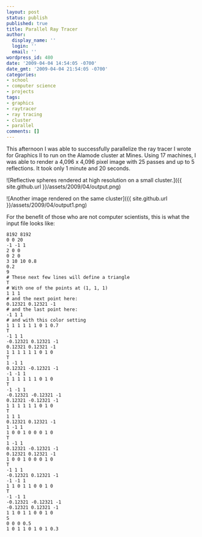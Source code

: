 ```yaml
---
layout: post
status: publish
published: true
title: Parallel Ray Tracer
author:
  display_name: ''
  login: ''
  email: ''
wordpress_id: 480
date: '2009-04-04 14:54:05 -0700'
date_gmt: '2009-04-04 21:54:05 -0700'
categories:
- school
- computer science
- projects
tags:
- graphics
- raytracer
- ray tracing
- cluster
- parallel
comments: []
---
```

This afternoon I was able to successfully parallelize the ray tracer I wrote for Graphics II to run on the Alamode cluster at Mines.  Using 17 machines, I was able to render a 4,096 x 4,096 pixel image with 25 passes and up to 5 reflections.  It took only 1 minute and 20 seconds.

![Reflective spheres rendered at high resolution on a small cluster.]({{ site.github.url }}/assets/2009/04/output.png)

![Another image rendered on the same cluster]({{ site.github.url }}/assets/2009/04/output1.png)

For the benefit of those who are not computer scientists, this is what the input file looks like:

```
8192 8192
0 0 20
-1 -1 1
2 0 0
0 2 0
3 10 10 0.8
0.2
9
# These next few lines will define a triangle
T
# With one of the points at (1, 1, 1)
1 1 1
# and the next point here:
0.12321 0.12321 -1
# and the last point here:
-1 1 1
# and with this color setting
1 1 1 1 1 1 0 1 0.7
T
-1 1 1
-0.12321 0.12321 -1
0.12321 0.12321 -1
1 1 1 1 1 1 0 1 0
T
1 -1 1
0.12321 -0.12321 -1
-1 -1 1
1 1 1 1 1 1 0 1 0
T
-1 -1 1
-0.12321 -0.12321 -1
0.12321 -0.12321 -1
1 1 1 1 1 1 0 1 0
T
1 1 1
0.12321 0.12321 -1
1 -1 1
1 0 0 1 0 0 0 1 0
T
1 -1 1
0.12321 -0.12321 -1
0.12321 0.12321 -1
1 0 0 1 0 0 0 1 0
T
-1 1 1
-0.12321 0.12321 -1
-1 -1 1
1 1 0 1 1 0 0 1 0
T
-1 -1 1
-0.12321 -0.12321 -1
-0.12321 0.12321 -1
1 1 0 1 1 0 0 1 0
S
0 0 0 0.5
1 0 1 1 0 1 0 1 0.3
```
